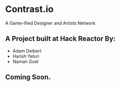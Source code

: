 # Contrast.io

A Game-ified Designer and Artists Network

## A Project built at Hack Reactor By:

* Adam Deibert
* Harish Yeluri
* Naman Goel

## Coming Soon.